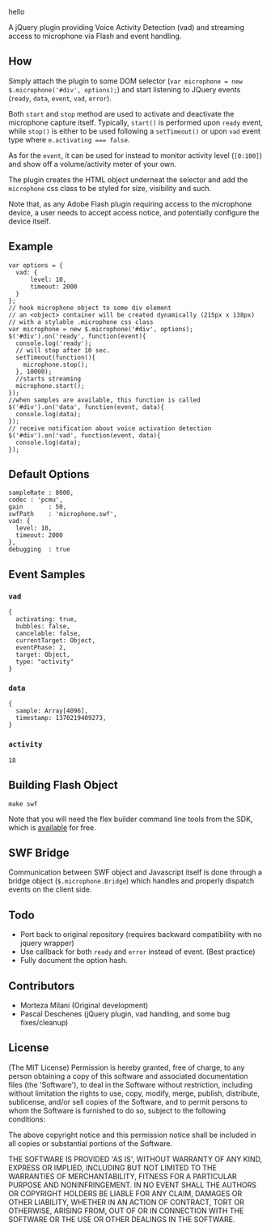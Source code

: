 hello

A jQuery plugin providing Voice Activity Detection (vad) and streaming access to microphone via Flash and event handling.

## How

Simply attach the plugin to some DOM selector (`var microphone = new $.microphone('#div', options);`)
and start listening to JQuery events (`ready`, `data`, `event`, `vad`, `error`). 

Both `start` and `stop` method are used to activate and deactivate the microphone capture itself. Typically, `start()` is performed
upon `ready` event, while `stop()` is either to be used following a `setTimeout()` or upon `vad` event
type where `e.activating === false`. 

As for the `event`, it can be used for instead to monitor activity level (`[0:100]`) and show off a volume/activity meter of your own.

The plugin creates the HTML object underneat the selector and add the `microphone` css class to be
styled for size, visibility and such.

Note that, as any Adobe Flash plugin requiring access to the microphone device, a user needs to accept
access notice, and potentially configure the device itself.

## Example

    var options = {
      vad: {
          level: 10, 
          timeout: 2000
      }
    };
    // hook microphone object to some div element
    // an <object> container will be created dynamically (215px x 138px)
    // with a stylable .microphone css class
    var microphone = new $.microphone('#div', options);
    $('#div').on('ready', function(event){
      console.log('ready');
      // will stop after 10 sec.
      setTimeout(function(){
        microphone.stop();
      }, 10000);
      //starts streaming
      microphone.start();
    });
    //when samples are available, this function is called
    $('#div').on('data', function(event, data){
      console.log(data);
    });
    // receive notification about voice activation detection
    $('#div').on('vad', function(event, data){
      console.log(data);
    });

## Default Options

    sampleRate : 8000,
    codec : 'pcmu',
    gain       : 50,
    swfPath    : 'microphone.swf',
    vad: {
      level: 10,
      timeout: 2000
    },
    debugging  : true

## Event Samples

### `vad`

    {
      activating: true,
      bubbles: false,
      cancelable: false,
      currentTarget: Object,
      eventPhase: 2,
      target: Object,
      type: "activity"
    }

### `data`

    {
      sample: Array[4096],
      timestamp: 1370219409273,
    }


### `activity`

    18


## Building Flash Object

    make swf

Note that you will need the flex builder command line tools from the SDK, which is 
[available](http://www.adobe.com/devnet/flex/flex-sdk-download.html) for free.

## SWF Bridge

Communication between SWF object and Javascript itself is done through a bridge object
(`$.microphone.Bridge`) which handles and properly dispatch events on the client side.

## Todo

* Port back to original repository (requires backward compatibility with no jquery wrapper) 
* Use callback for both `ready` and `error` instead of event. (Best practice)
* Fully document the option hash. 

## Contributors

* Morteza Milani (Original development)
* Pascal Deschenes (jQuery plugin, vad handling, and some bug fixes/cleanup)

## License

(The MIT License)
Permission is hereby granted, free of charge, to any person obtaining
a copy of this software and associated documentation files (the
'Software'), to deal in the Software without restriction, including
without limitation the rights to use, copy, modify, merge, publish,
distribute, sublicense, and/or sell copies of the Software, and to
permit persons to whom the Software is furnished to do so, subject to
the following conditions:

The above copyright notice and this permission notice shall be
included in all copies or substantial portions of the Software.

THE SOFTWARE IS PROVIDED 'AS IS', WITHOUT WARRANTY OF ANY KIND,
EXPRESS OR IMPLIED, INCLUDING BUT NOT LIMITED TO THE WARRANTIES OF
MERCHANTABILITY, FITNESS FOR A PARTICULAR PURPOSE AND NONINFRINGEMENT.
IN NO EVENT SHALL THE AUTHORS OR COPYRIGHT HOLDERS BE LIABLE FOR ANY
CLAIM, DAMAGES OR OTHER LIABILITY, WHETHER IN AN ACTION OF CONTRACT,
TORT OR OTHERWISE, ARISING FROM, OUT OF OR IN CONNECTION WITH THE
SOFTWARE OR THE USE OR OTHER DEALINGS IN THE SOFTWARE.
